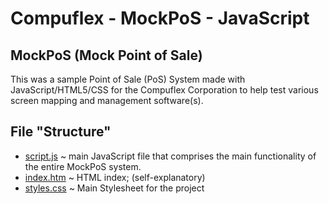 # Compuflex - MockPoS - JavaScript
## MockPoS (Mock Point of Sale)
This was a sample Point of Sale (PoS) System made with JavaScript/HTML5/CSS for the Compuflex Corporation to help test various screen mapping and management software(s).

## File "Structure"
 - [script.js](/MockPoS%20(JavaScript)/js/script.js) ~ main JavaScript file that comprises the main functionality of the entire MockPoS system.
 - [index.htm](/MockPoS%20(JavaScript)/index.htm) ~ HTML index; (self-explanatory)
 - [styles.css](/MockPoS%20(JavaScript)/css/styles.css) ~ Main Stylesheet for the project
